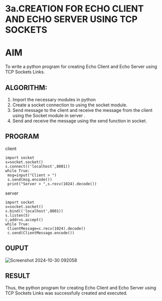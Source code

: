 # 3a.CREATION FOR ECHO CLIENT AND ECHO SERVER USING TCP SOCKETS
# AIM
To write a python program for creating Echo Client and Echo Server using TCP
Sockets Links.
## ALGORITHM:
1. Import the necessary modules in python
2. Create a socket connection to using the socket module.
3. Send message to the client and receive the message from the client using the Socket module in
 server .
4. Send and receive the message using the send function in socket.
## PROGRAM
client
```
import socket
s=socket.socket()
s.connect(('localhost',8001))
while True:
 msg=input("Client > ")
 s.send(msg.encode())
 print("Server > ",s.recv(1024).decode())
```
server
```
import socket
s=socket.socket()
s.bind(('localhost',8001))
s.listen(5)
c,addr=s.accept()
while True:
 ClientMessage=c.recv(1024).decode()
 c.send(ClientMessage.encode())
```
## OUPUT

![Screenshot 2024-10-30 092058](https://github.com/user-attachments/assets/2f71f384-4daa-48f4-8574-10bb1042e4e1)

## RESULT
Thus, the python program for creating Echo Client and Echo Server using TCP Sockets Links 
was successfully created and executed.
